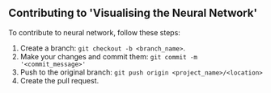 ## Contributing to 'Visualising the Neural Network'

To contribute to neural network, follow these steps:

1. Create a branch: `git checkout -b <branch_name>`.
2. Make your changes and commit them: `git commit -m '<commit_message>'`
3. Push to the original branch: `git push origin <project_name>/<location>`
4. Create the pull request.